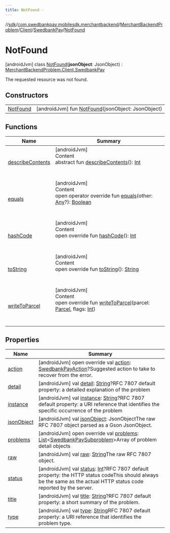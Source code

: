 ```yaml
---
title: NotFound -
---
```

//[sdk](../../../../../../index)/[com.swedbankpay.mobilesdk.merchantbackend](../../../../index)/[MerchantBackendProblem](../../../index)/[Client](../../index)/[SwedbankPay](../index)/[NotFound](index)



# NotFound  
 [androidJvm] class [NotFound](index)(**jsonObject**: JsonObject) : [MerchantBackendProblem.Client.SwedbankPay](../index)

The requested resource was not found.

   


## Constructors  
  
| | |
|---|---|
| <a name="com.swedbankpay.mobilesdk.merchantbackend/MerchantBackendProblem.Client.SwedbankPay.NotFound/NotFound/#com.google.gson.JsonObject/PointingToDeclaration/"></a>[NotFound](-not-found)| <a name="com.swedbankpay.mobilesdk.merchantbackend/MerchantBackendProblem.Client.SwedbankPay.NotFound/NotFound/#com.google.gson.JsonObject/PointingToDeclaration/"></a> [androidJvm] fun [NotFound](-not-found)(jsonObject: JsonObject)   <br>|


## Functions  
  
|  Name |  Summary | 
|---|---|
| <a name="android.os/Parcelable/describeContents/#/PointingToDeclaration/"></a>[describeContents](../../../-server/-unknown/index.md#-1578325224%2FFunctions%2F-1404661416)| <a name="android.os/Parcelable/describeContents/#/PointingToDeclaration/"></a>[androidJvm]  <br>Content  <br>abstract fun [describeContents](../../../-server/-unknown/index.md#-1578325224%2FFunctions%2F-1404661416)(): [Int](https://kotlinlang.org/api/latest/jvm/stdlib/kotlin/-int/index.html)  <br><br><br>|
| <a name="com.swedbankpay.mobilesdk/Problem/equals/#kotlin.Any?/PointingToDeclaration/"></a>[equals](../../../../../com.swedbankpay.mobilesdk/-problem/equals)| <a name="com.swedbankpay.mobilesdk/Problem/equals/#kotlin.Any?/PointingToDeclaration/"></a>[androidJvm]  <br>Content  <br>open operator override fun [equals](../../../../../com.swedbankpay.mobilesdk/-problem/equals)(other: [Any](https://kotlinlang.org/api/latest/jvm/stdlib/kotlin/-any/index.html)?): [Boolean](https://kotlinlang.org/api/latest/jvm/stdlib/kotlin/-boolean/index.html)  <br><br><br>|
| <a name="com.swedbankpay.mobilesdk/Problem/hashCode/#/PointingToDeclaration/"></a>[hashCode](../../../../../com.swedbankpay.mobilesdk/-problem/hash-code)| <a name="com.swedbankpay.mobilesdk/Problem/hashCode/#/PointingToDeclaration/"></a>[androidJvm]  <br>Content  <br>open override fun [hashCode](../../../../../com.swedbankpay.mobilesdk/-problem/hash-code)(): [Int](https://kotlinlang.org/api/latest/jvm/stdlib/kotlin/-int/index.html)  <br><br><br>|
| <a name="com.swedbankpay.mobilesdk/Problem/toString/#/PointingToDeclaration/"></a>[toString](../../../../../com.swedbankpay.mobilesdk/-problem/to-string)| <a name="com.swedbankpay.mobilesdk/Problem/toString/#/PointingToDeclaration/"></a>[androidJvm]  <br>Content  <br>open override fun [toString](../../../../../com.swedbankpay.mobilesdk/-problem/to-string)(): [String](https://kotlinlang.org/api/latest/jvm/stdlib/kotlin/-string/index.html)  <br><br><br>|
| <a name="com.swedbankpay.mobilesdk.merchantbackend/MerchantBackendProblem/writeToParcel/#android.os.Parcel#kotlin.Int/PointingToDeclaration/"></a>[writeToParcel](../../../write-to-parcel)| <a name="com.swedbankpay.mobilesdk.merchantbackend/MerchantBackendProblem/writeToParcel/#android.os.Parcel#kotlin.Int/PointingToDeclaration/"></a>[androidJvm]  <br>Content  <br>open override fun [writeToParcel](../../../write-to-parcel)(parcel: [Parcel](https://developer.android.com/reference/kotlin/android/os/Parcel.html), flags: [Int](https://kotlinlang.org/api/latest/jvm/stdlib/kotlin/-int/index.html))  <br><br><br>|


## Properties  
  
|  Name |  Summary | 
|---|---|
| <a name="com.swedbankpay.mobilesdk.merchantbackend/MerchantBackendProblem.Client.SwedbankPay.NotFound/action/#/PointingToDeclaration/"></a>[action](index.md#32725119%2FProperties%2F-1404661416)| <a name="com.swedbankpay.mobilesdk.merchantbackend/MerchantBackendProblem.Client.SwedbankPay.NotFound/action/#/PointingToDeclaration/"></a> [androidJvm] open override val [action](index.md#32725119%2FProperties%2F-1404661416): [SwedbankPayAction](../../../../index.md#853214653%2FClasslikes%2F-1404661416)?Suggested action to take to recover from the error.   <br>|
| <a name="com.swedbankpay.mobilesdk.merchantbackend/MerchantBackendProblem.Client.SwedbankPay.NotFound/detail/#/PointingToDeclaration/"></a>[detail](index.md#1608893124%2FProperties%2F-1404661416)| <a name="com.swedbankpay.mobilesdk.merchantbackend/MerchantBackendProblem.Client.SwedbankPay.NotFound/detail/#/PointingToDeclaration/"></a> [androidJvm] val [detail](index.md#1608893124%2FProperties%2F-1404661416): [String](https://kotlinlang.org/api/latest/jvm/stdlib/kotlin/-string/index.html)?RFC 7807 default property: a detailed explanation of the problem   <br>|
| <a name="com.swedbankpay.mobilesdk.merchantbackend/MerchantBackendProblem.Client.SwedbankPay.NotFound/instance/#/PointingToDeclaration/"></a>[instance](index.md#-941282048%2FProperties%2F-1404661416)| <a name="com.swedbankpay.mobilesdk.merchantbackend/MerchantBackendProblem.Client.SwedbankPay.NotFound/instance/#/PointingToDeclaration/"></a> [androidJvm] val [instance](index.md#-941282048%2FProperties%2F-1404661416): [String](https://kotlinlang.org/api/latest/jvm/stdlib/kotlin/-string/index.html)?RFC 7807 default property: a URI reference that identifies the specific occurrence of the problem   <br>|
| <a name="com.swedbankpay.mobilesdk.merchantbackend/MerchantBackendProblem.Client.SwedbankPay.NotFound/jsonObject/#/PointingToDeclaration/"></a>[jsonObject](index.md#-1943318130%2FProperties%2F-1404661416)| <a name="com.swedbankpay.mobilesdk.merchantbackend/MerchantBackendProblem.Client.SwedbankPay.NotFound/jsonObject/#/PointingToDeclaration/"></a> [androidJvm] val [jsonObject](index.md#-1943318130%2FProperties%2F-1404661416): JsonObjectThe raw RFC 7807 object parsed as a Gson JsonObject.   <br>|
| <a name="com.swedbankpay.mobilesdk.merchantbackend/MerchantBackendProblem.Client.SwedbankPay.NotFound/problems/#/PointingToDeclaration/"></a>[problems](index.md#-1612193599%2FProperties%2F-1404661416)| <a name="com.swedbankpay.mobilesdk.merchantbackend/MerchantBackendProblem.Client.SwedbankPay.NotFound/problems/#/PointingToDeclaration/"></a> [androidJvm] open override val [problems](index.md#-1612193599%2FProperties%2F-1404661416): [List](https://kotlinlang.org/api/latest/jvm/stdlib/kotlin.collections/-list/index.html)<[SwedbankPaySubproblem](../../../../-swedbank-pay-subproblem/index)>Array of problem detail objects   <br>|
| <a name="com.swedbankpay.mobilesdk.merchantbackend/MerchantBackendProblem.Client.SwedbankPay.NotFound/raw/#/PointingToDeclaration/"></a>[raw](index.md#2142955869%2FProperties%2F-1404661416)| <a name="com.swedbankpay.mobilesdk.merchantbackend/MerchantBackendProblem.Client.SwedbankPay.NotFound/raw/#/PointingToDeclaration/"></a> [androidJvm] val [raw](index.md#2142955869%2FProperties%2F-1404661416): [String](https://kotlinlang.org/api/latest/jvm/stdlib/kotlin/-string/index.html)The raw RFC 7807 object.   <br>|
| <a name="com.swedbankpay.mobilesdk.merchantbackend/MerchantBackendProblem.Client.SwedbankPay.NotFound/status/#/PointingToDeclaration/"></a>[status](index.md#788214339%2FProperties%2F-1404661416)| <a name="com.swedbankpay.mobilesdk.merchantbackend/MerchantBackendProblem.Client.SwedbankPay.NotFound/status/#/PointingToDeclaration/"></a> [androidJvm] val [status](index.md#788214339%2FProperties%2F-1404661416): [Int](https://kotlinlang.org/api/latest/jvm/stdlib/kotlin/-int/index.html)?RFC 7807 default property: the HTTP status codeThis should always be the same as the actual HTTP status code reported by the server.   <br>|
| <a name="com.swedbankpay.mobilesdk.merchantbackend/MerchantBackendProblem.Client.SwedbankPay.NotFound/title/#/PointingToDeclaration/"></a>[title](index.md#-162118867%2FProperties%2F-1404661416)| <a name="com.swedbankpay.mobilesdk.merchantbackend/MerchantBackendProblem.Client.SwedbankPay.NotFound/title/#/PointingToDeclaration/"></a> [androidJvm] val [title](index.md#-162118867%2FProperties%2F-1404661416): [String](https://kotlinlang.org/api/latest/jvm/stdlib/kotlin/-string/index.html)?RFC 7807 default property: a short summary of the problem.   <br>|
| <a name="com.swedbankpay.mobilesdk.merchantbackend/MerchantBackendProblem.Client.SwedbankPay.NotFound/type/#/PointingToDeclaration/"></a>[type](index.md#270262779%2FProperties%2F-1404661416)| <a name="com.swedbankpay.mobilesdk.merchantbackend/MerchantBackendProblem.Client.SwedbankPay.NotFound/type/#/PointingToDeclaration/"></a> [androidJvm] val [type](index.md#270262779%2FProperties%2F-1404661416): [String](https://kotlinlang.org/api/latest/jvm/stdlib/kotlin/-string/index.html)RFC 7807 default property: a URI reference that identifies the problem type.   <br>|

